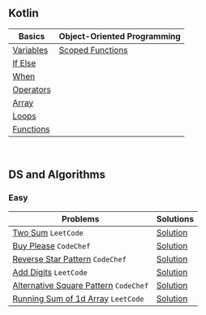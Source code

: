 ## Kotlin

| Basics                                                                                                                | Object-Oriented Programming                                                                                                      |
|-----------------------------------------------------------------------------------------------------------------------|----------------------------------------------------------------------------------------------------------------------------------|
| [Variables](https://github.com/sahuadarsh0/Kotlin-And-DataStructures/blob/master/src/main/kotlin/basics/Variables.kt) | [Scoped Functions](https://github.com/sahuadarsh0/Kotlin-And-DataStructures/blob/master/src/main/kotlin/oops/ScopedFunctions.kt) |
| [If Else](https://github.com/sahuadarsh0/Kotlin-And-DataStructures/blob/master/src/main/kotlin/basics/IfElse.kt)      |                                                                                                                                  |
| [When](https://github.com/sahuadarsh0/Kotlin-And-DataStructures/blob/master/src/main/kotlin/basics/When.kt)           |                                                                                                                                  |
| [Operators](https://github.com/sahuadarsh0/Kotlin-And-DataStructures/blob/master/src/main/kotlin/basics/Operators.kt) |                                                                                                                                  |
| [Array](https://github.com/sahuadarsh0/Kotlin-And-DataStructures/blob/master/src/main/kotlin/basics/Array.kt)         |                                                                                                                                  |
| [Loops](https://github.com/sahuadarsh0/Kotlin-And-DataStructures/blob/master/src/main/kotlin/basics/Loops.kt)         |                                                                                                                                  |
| [Functions](https://github.com/sahuadarsh0/Kotlin-And-DataStructures/blob/master/src/main/kotlin/basics/Functions.kt) |                                                                                                                                  |

<br/>

## DS and Algorithms

### Easy

| Problems                                                                                     | Solutions                                                                                                                                        |
|----------------------------------------------------------------------------------------------|--------------------------------------------------------------------------------------------------------------------------------------------------|
| [Two Sum](https://leetcode.com/problems/two-sum/) `LeetCode`                                 | [Solution](https://github.com/sahuadarsh0/Kotlin-And-DataStructures/blob/master/src/main/kotlin/datastructures/easy/TwoSum.kt)                   |
| [Buy Please](https://www.codechef.com/problems/BUYPLSE) `CodeChef`                           | [Solution](https://github.com/sahuadarsh0/Kotlin-And-DataStructures/blob/master/src/main/kotlin/datastructures/easy/BuyPlease.kt)                |
| [Reverse Star Pattern](https://www.codechef.com/CCSTART2/problems/REVSTRPT) `CodeChef`       | [Solution](https://github.com/sahuadarsh0/Kotlin-And-DataStructures/blob/master/src/main/kotlin/datastructures/easy/ReverseStarPattern.kt)       |
| [Add Digits](https://leetcode.com/problems/add-digits/) `LeetCode`                           | [Solution](https://github.com/sahuadarsh0/Kotlin-And-DataStructures/blob/master/src/main/kotlin/datastructures/easy/AddDigits.kt)                |
| [Alternative Square Pattern](https://www.codechef.com/CCSTART2/problems/SQALPAT) `CodeChef`  | [Solution](https://github.com/sahuadarsh0/Kotlin-And-DataStructures/blob/master/src/main/kotlin/datastructures/easy/AlternativeSquarePattern.kt) |
| [Running Sum of 1d Array](https://leetcode.com/problems/running-sum-of-1d-array/) `LeetCode` | [Solution](https://github.com/sahuadarsh0/Kotlin-And-DataStructures/blob/master/src/main/kotlin/datastructures/easy/Running-sum-of-1d-array.kt)  |
